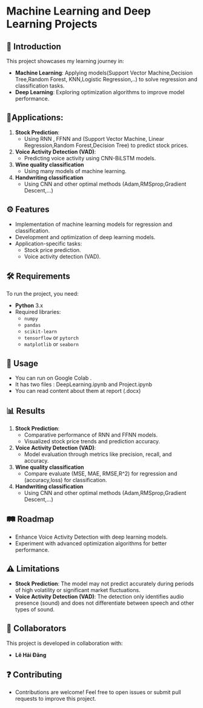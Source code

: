 # Machine Learning and Deep Learning Projects

## 📖 Introduction
This project showcases my learning journey in:
- **Machine Learning**: Applying models(Support Vector Machine,Decision Tree,Random Forest, KNN,Logistic Regression,..) to solve regression and classification tasks.
- **Deep Learning**: Exploring optimization algorithms to improve model performance.

## 📲Applications:
1. **Stock Prediction**:
   - Using RNN , FFNN and (Support Vector Machine, Linear Regression,Random Forest,Decision Tree)  to predict stock prices.
2. **Voice Activity Detection (VAD)**:
   - Predicting voice activity using CNN-BiLSTM models.
3. **Wine quality classification**
   - Using many models of machine learning.
4. **Handwriting classification**
   - Using CNN and other optimal methods (Adam,RMSprop,Gradient Descent,...)
  
   
## ⚙️ Features
- Implementation of machine learning models for regression and classification.
- Development and optimization of deep learning models.
- Application-specific tasks:
  - Stock price prediction.
  - Voice activity detection (VAD).



## 🛠️ Requirements
To run the project, you need:
- **Python** 3.x
- Required libraries:
  - `numpy`
  - `pandas`
  - `scikit-learn`
  - `tensorflow` or `pytorch`
  - `matplotlib` or `seaborn`

## 🚀 Usage
- You can run on Google Colab .
- It has two files : DeepLearning.ipynb and Project.ipynb
- You can read content about them at report (.docx)

## 📊 Results

1. **Stock Prediction**:
   - Comparative performance of RNN and FFNN models.
   - Visualized stock price trends and prediction accuracy.
2. **Voice Activity Detection (VAD)**:
   - Model evaluation through metrics like precision, recall, and accuracy.
3. **Wine quality classification**
   - Compare evaluate (MSE, MAE, RMSE,R^2) for regression and (accuracy,loss) for classification.
4. **Handwriting classification**
   - Using CNN and other optimal methods (Adam,RMSprop,Gradient Descent,...)
  
## 🛤️ Roadmap

- Enhance Voice Activity Detection with deep learning models.
- Experiment with advanced optimization algorithms for better performance.

## ⚠️ Limitations
- **Stock Prediction**: The model may not predict accurately during periods of high volatility or significant market fluctuations.
- **Voice Activity Detection (VAD)**: The detection only identifies audio presence (sound) and does not differentiate between speech and other types of sound.

## 🤝 Collaborators
This project is developed in collaboration with:

- **Lê Hải Đăng**


## ❓ Contributing
- Contributions are welcome! Feel free to open issues or submit pull requests to improve this project.
